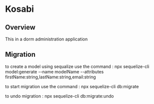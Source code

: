 # Kosabi

## Overview
This in a dorm administration application

## Migration
to create a model using sequalize use the command : 
npx sequelize-cli model:generate --name modelName --attributes firstName:string,lastName:string,email:string

to start migration use the command : 
npx sequelize-cli db:migrate

to undo migration :
npx sequelize-cli db:migrate:undo